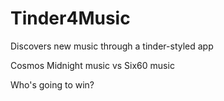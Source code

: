 # Tinder4Music
Discovers new music through a tinder-styled app

Cosmos Midnight music vs Six60 music

Who's going to win?